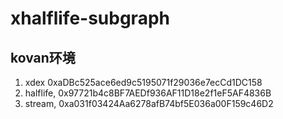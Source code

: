 # xhalflife-subgraph

## kovan环境

1. xdex 0xaDBc525ace6ed9c5195071f29036e7ecCd1DC158
2. halflife, 0x97721b4c8BF7AEDf936AF11D18e2f1eF5AF4836B
3. stream, 0xa031f03424Aa6278afB74bf5E036a00F159c46D2
